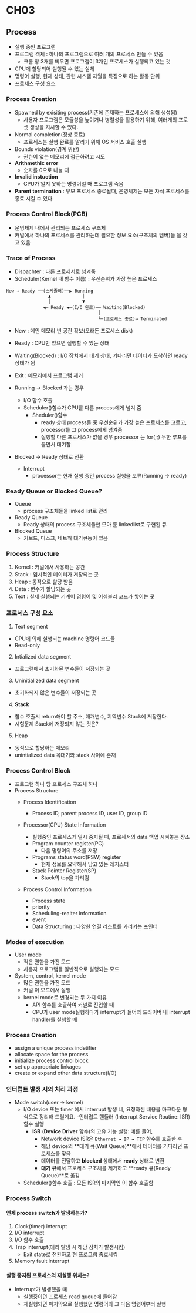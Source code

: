 # CH03

## Process
- 실행 중인 프로그램
- 프로그램 객체 : 하나의 프로그램으로 여러 개의 프로세스 만들 수 있음
    - 크롬 창 3개를 띄우면 프로그램이 3개인 프로세스가 실행되고 있는 것
- CPU에 할당되어 실행될 수 있는 실체
- 명령어 실행, 현재 상태, 관련 시스템 자월을 특징으로 하는 활동 단위 
- 프로세스 구성 요소

### Process Creation
- Spawned by exisiting process(기존에 존재하는 프로세스에 의해 생성됨)
    - 사용자 프로그램은 모듈성을 높이거나 병렬성을 활용하기 위해, 여러개의 프로셋 생성을 지시할 수 있다.
- Normal completion(정상 종료) 
    - 프로세스는 실행 완료를 알리기 위해 OS 서비스 호출 실행
- Bounds violation(경계 위반)
    - 권한이 없는 메모리에 접근하려고 시도
- **Arithmethic error** 
    - 숫자를 0으로 나눌 때
- **Invalid instuction** 
    - CPU가 알지 못하는 명령어일 때 프로그램 죽음
- **Parent termination** : 부모 프로세스 종료될때, 운영체제는 모든 자식 프로세스를 종료 시킬 수 있다. 

### Process Control Block(PCB)
- 운영체제 내에서 관리되는 프로세스 구조체
- 커널에서 하나의 포로세스를 관리하는데 필요한 정보 요소(구조체의 멤버)들 을 갖고 있음

### Trace of Process
- Dispachter : 다른 프로세서로 넘겨줌
- Scheduler(Kernel 내 함수 이름) : 우선순위가 가장 높은 프로세스

```
New → Ready ──(스케줄러)──▶ Running
                ▲            │
                │            ▼
              ◀─ Ready ◀─(I/O 완료)── Waiting(Blocked)
                                   │
                                   └─(프로세스 종료)→ Terminated
```

- New : 메인 메모리 빈 공간 확보(오래돈 프로세스 disk)
- Ready : CPU만 있으면 실행할 수 있는 상태
- Waiting(Blocked) : I/O 장치에서 대기 상태, 기다리던 데이터가 도착하면 ready 상태가 됨
- Exit : 메모리에서 프로그램 제거

- Running -> Blocked 가는 경우
    - I/O 함수 호출 
    - Scheduler()함수가 CPU를 다른 process에게 넘겨 줌
        - Sheduler()함수
            - ready 상태 process들 중 우선순위가 가장 높은 프로세스를 고르고, processor를 그 process에게 넘겨줌
            - 실행할 다른 프로세스가 없을 경우 processor 는 for(;;) 무한 루프를 돌면서 대기함
- Blocked -> Ready 상태로 전환
    - Interrupt
        - processor는 현재 실행 중인 process 실행을 보류(Running -> ready)

### Ready Queue or Blocked Queue?
- Queue
    - process 구조체들을 linked list로 관리
- Ready Queue
    - Ready 상태의 process 구조체들만 모아 둔 linkedlist로 구현된 큐
- Blocked Queue
    - 키보드, 디스크, 네트웤 대기큐등이 있음

### Process Structure
1. Kernel : 커널에서 사용하는 공간
2. Stack : 임시적인 데이터가 저장되는 곳
3. Heap : 동적으로 할당 받음
4. Data : 변수가 할당되는 곳
5. Text : 실제 실행되는 기계어 명령어 및 어셈블리 코드가 쌓이는 곳

### 프로세스 구성 요소
1. Text segment 
- CPU에 의해 실행되는 machine 명령어 코드들
- Read-only
2. Intialized data segment
- 프로그램에서 초기화된 변수들이 저장되는 곳
3. Uninitialized data segment
- 초기화되지 않은 변수들이 저장되는 곳
4. **Stack**
- 함수 호출시 return해야 할 주소, 매개변수, 지역변수 Stack에 저장한다.
- 시험문제 Stack에 저장되지 않는 것은?
5. Heap
- 동적으로 할당하는 메모리
- unintialized data 꼭대기와 stack 사이에 존재

### Process Control Block
- 프로그램 하나 당 프로세스 구조체 하나
- Process Structure
    - Process Identification
        - Process ID, parent process ID, user ID, group ID

    - Processor(CPU) State Information
        - 실행중인 프로세스가 일시 중지될 때, 프로세서의 data 백업 시켜놓는 장소
        - Program counter register(PC)
            - 다음 명령어의 주소를 저장
        - Programs status word(PSW) register
            - 현재 정보를 요약해서 담고 있는 레지스터
        - Stack Pointer Register(SP)
            - Stack의 top을 가리킴
    - Process Control Information
        - Process state
        - priority
        - Scheduling-realter information
        - event
        - Data Structuring : 다양한 연결 리스트를 가리키는 포인터
    
### Modes of execution
- User mode
    - 적은 권한을 가진 모드
    - 사용자 프로그램들 일반적으로 실행되는 모드
- System, control, kernel mode
    - 많은 권한을 가진 모드
    - 커널 이 모드에서 실행
    - kernel mode로 변경되는 두 가지 이유
        - API 함수를 호출하여 커널로 진입할 때
        - CPU가 user mode실행하다가 interrupt가 들어와 드라이버 내 
        interrupt handler를 실행할 때

### Process Creation
- assign a unique process indetifier
- allocate space for the process
- initialize process control block
- set up appropriate linkages
- create or expand other data structure(I/O)

### 인터럽트 발생 시의 처리 과정
- Mode switch(user -> kernel)
    - I/O device 또는 timer 에서 interrupt 발생
네, 요청하신 내용을 마크다운 형식으로 정리해 드릴게요.
    -인터럽트 핸들러 (Interrupt Service Routine: ISR) 함수 실행
        - **ISR** (**Device Driver** 함수)의 고유 기능 실행: 예를 들어,
            - Network device ISR은 `Ethernet → IP → TCP` 함수를 호출한 후
            - 해당 device의 **대기 큐(Wait Queue)**에서 데이터를 기다리던 프로세스를 찾음
            - 데이터를 전달하고 **blocked** 상태에서 **ready** 상태로 변환
            - **대기 큐**에서 프로세스 구조체를 제거하고 **ready 큐(Ready Queue)**로 옮김
    - Scheduler()함수 호출  : 모든 ISR의 마지막엔 이 함수 호출함

### Process Switch
#### 언제 process switch가 발생하는가?
1. Clock(timer) interrupt
2. I/O interrupt
3. I/O 함수 호출
4. Trap interrupt(에러 발생 시 해당 장치가 발생시킴)
    - Exit state로 전환하고 현 프로그램 종료시킴
5. Memory fault interrupt

#### 실행 중지된 프로세스의 재실행 위치는?
- Interrupt가 발생했을 때
    - 실행중이던 프로세스 read queue에 들어감
    - 재실행되면 마지막으로 실행했던 명령어의 그 다음 명령어부터 실행

